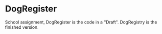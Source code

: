 # DogRegister
School assignment, DogRegister is the code in a "Draft". 
DogRegistry is the finished version.
